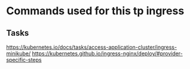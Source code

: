 # Commands used for this tp ingress

## Tasks
https://kubernetes.io/docs/tasks/access-application-cluster/ingress-minikube/
https://kubernetes.github.io/ingress-nginx/deploy/#provider-specific-steps
